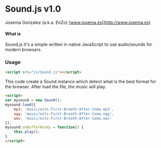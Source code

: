 Sound.js v1.0
=============

Josema Gonzalez (a.k.a. EnZo)
[www.josema.es](http://www.josema.es)

#### What is  ####

Sound.js it's a simple written in native JavaScript to use audio/sounds for modern browsers.


### Usage ###


```html
<script src="js/Sound.js"></script>
```

This code create a Sound instance which detect what is the best format for the browser. After load the file, the music will play.


```html
<script>
var mysound = new Sound();
mysound.load({
	mp3: 'music/eits-First-Breath-After-Coma.mp3',
	ogg: 'music/eits-First-Breath-After-Coma.ogg',
	wav: 'music/eits-First-Breath-After-Coma.wav'
});
mysound.onBufferReady = function() { 
	this.play();
}
</script>
```
